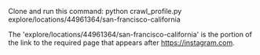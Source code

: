 Clone and run this command: python crawl_profile.py explore/locations/44961364/san-francisco-california

The 'explore/locations/44961364/san-francisco-california' is the portion of the link to the required page that appears after https://instagram.com.
